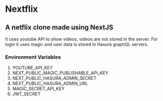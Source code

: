 # Nextflix

## A netflix clone made using NextJS

It uses youtube API to show videos, videos are not stored in the server. For login it uses magic and user data is stored in Hasura graphQL servers.

### Environment Variables 
1. YOUTUBE_API_KEY
2. NEXT_PUBLIC_MAGIC_PUBLISHABLE_API_KEY
3. NEXT_PUBLIC_HASURA_ADMIN_SECRET
4. NEXT_PUBLIC_HASURA_ADMIN_URL
5. MAGIC_SECRET_API_KEY
6. JWT_SECRET

